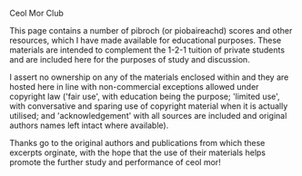 Ceol Mor Club

This page contains a number of pibroch (or piobaireachd) scores and other resources, which I have made available for educational purposes. These materials are intended to complement the 1-2-1 tuition of private students and are included here for the purposes of study and discussion. 

I assert no ownership on any of the materials enclosed within and they are hosted here in line with non-commercial exceptions allowed under copyright law ('fair use', with education being the purpose; 'limited use', with conversative and sparing use of copyright material when it is actually utilised; and 'acknowledgement' with all sources are included and original authors names left intact where available). 

Thanks go to the original authors and publications from which these excerpts orginate, with the hope that the use of their materials helps promote the further study and performance of ceol mor!



